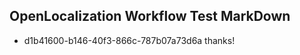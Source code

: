 ## OpenLocalization Workflow Test MarkDown
* d1b41600-b146-40f3-866c-787b07a73d6a 
thanks!<!--HONumber=Mar16_HO4-->

